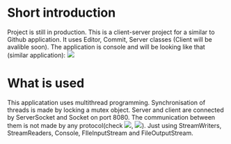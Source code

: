 # Short introduction
Project is still in production.
This is a client-server project for a similar to Github application.
It uses Editor, Commit, Server classes (Client will be avalible soon).
The application is console and will be looking like that (similar application):
![](Additional/JavaRecordingGif.gif)

# What is used
This applicatation uses multithread programming.
Synchronisation of threads is made by locking a mutex object.
Server and client are connected by ServerSocket and Socket on port 8080.
The communication between them is not made by any protocol(check ![](serverTCPclient), ![](serverUDPclient)).
Just using StreamWriters, StreamReaders, Console, FIleInputStream and FileOutputStream.
